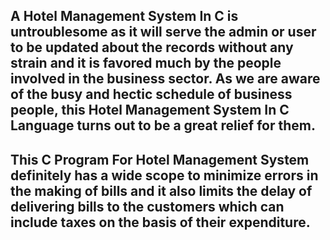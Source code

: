 ## A Hotel Management System In C is untroublesome as it will serve the admin or user to be updated about the records without any strain and it is favored much by the people involved in the business sector. As we are aware of the busy and hectic schedule of business people, this Hotel Management System In C Language turns out to be a great relief for them.
## This C Program For Hotel Management System definitely has a wide scope to minimize errors in the making of bills and it also limits the delay of delivering bills to the customers which can include taxes on the basis of their expenditure.
